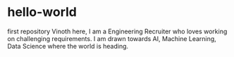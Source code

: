 # hello-world
first repository
Vinoth here, I am a Engineering Recruiter who loves working on challenging requirements. I am drawn towards AI, Machine Learning, Data Science where the world is heading.
